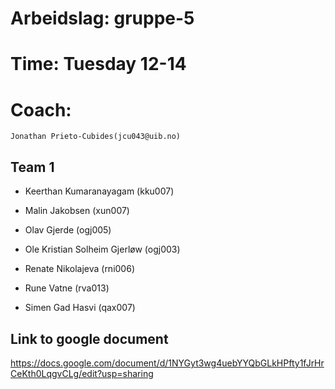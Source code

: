 # Arbeidslag: gruppe-5
# Time: Tuesday 12-14
# Coach:
	Jonathan Prieto-Cubides(jcu043@uib.no)

Team 1
------
+ Keerthan Kumaranayagam	(kku007)

+ Malin Jakobsen	(xun007)

+ Olav Gjerde	(ogj005)

+ Ole Kristian Solheim Gjerløw	(ogj003)

+ Renate Nikolajeva	(rni006)

+ Rune Vatne	(rva013)

+ Simen Gad Hasvi	(qax007)

Link to google document
-----------------------
https://docs.google.com/document/d/1NYGyt3wg4uebYYQbGLkHPfty1fJrHrCeKth0LqgvCLg/edit?usp=sharing